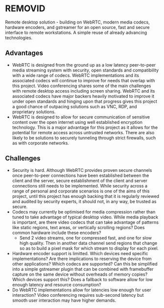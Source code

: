 # REMOVID

Remote desktop solution - building on WebRTC, modern media codecs, hardware encoders, and gstreamer for an open source, fast and secure interface to remote workstations. A simple reuse of already advancing technologies.

## Advantages
* WebRTC is designed from the ground up as a low latency peer-to-peer media streaming system with security, open standards and compatibility with a wide range of codecs. WebRTC implementations and its associated codecs will continue to improve for needs that overlap with this project. Video conferencing shares some of the main challenges with remote desktop access including screen sharing. WebRTC and its associated codecs have major backers heavily motivated to improve it under open standards and hinging upon that progress gives this project a good chance of outpacing solutions such as VNC, RDP, and proprietary solutions.
* WebRTC is designed to allow for secure communication of sensitive content over the open internet using well established encryption technology. This is a major advantage for this project as it allows for the potential for remote access across untrusted networks. There are also likely to be solutions to securely tunneling through strict firewalls, such as with corporate networks.

## Challenges
* Security is hard. Although WebRTC provides proven secure channels once peer-to-peer connections have been established between the client and the server, secure establishment of the client and server connections still needs to be implemented. While security across a range of personal and corporate scenarios is one of the aims of this project, until this project has enough backing that it is regularly reviewed and audited by security experts, it should not, in any way, be trusted as secure.
* Codecs may currently be optimised for media compression rather than tuned to take advantage of typical desktop video. While media playback is important, are there video codecs that can take advantage of patterns like static regions, text areas, or vertically scrolling regions? Does common hardware include these encoders?
  * Send 2 video streams, one for compressed fast, and one for slow high quality. Then in another data channel send regions that change so as to build a pixel mask for which stream to display for each pixel.
* Hardware encoder support is limitted. Which devices need specific implementations? Are there implications to reserving the device from other applications? Which codecs are supported? Can this be simplified into a simple gstreamer plugin that can be combined with framebuffer capture on the same device without overheads of memory copies? Which devices support this? Does a fallback to software allow for low enough latency and resource consumption?
* Do WebRTC implementations allow for latencies low enough for user interaction? Video conferencing requires sub-second latency but smooth user interaction may have higher demands.